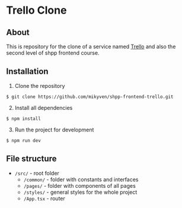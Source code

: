 # Trello Clone  

## About  
This is repository for the clone of a service named [Trello](https://trello.com/) and also the second level of shpp frontend course.  

## Installation  
1. Clone the repository  
```
$ git clone https://github.com/mikyven/shpp-frontend-trello.git  
```
2. Install all dependencies  
```
$ npm install  
```
3. Run the project for development  
```
$ npm run dev  
```
## File structure  
- `/src/` - root folder  
  - `/common/` - folder with constants and interfaces
  - `/pages/` - folder with components of all pages
  - `/styles/` - general styles for the whole project
  - `/App.tsx` - router
